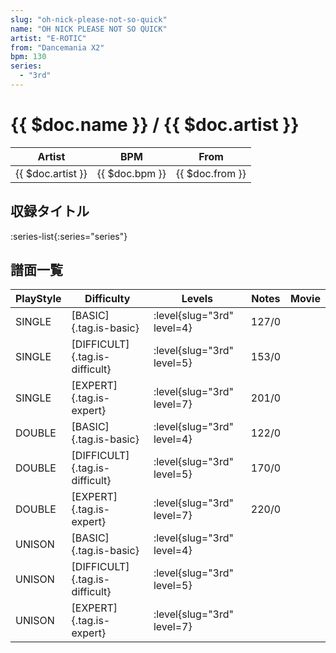 ```yaml
---
slug: "oh-nick-please-not-so-quick"
name: "OH NICK PLEASE NOT SO QUICK"
artist: "E-ROTIC"
from: "Dancemania X2"
bpm: 130
series:
  - "3rd"
---
```


# {{ $doc.name }} / {{ $doc.artist }}

|Artist|BPM|From|
|------|---|----|
|{{ $doc.artist }}|{{ $doc.bpm }}|{{ $doc.from }}|

## 収録タイトル

:series-list{:series="series"}

## 譜面一覧

|PlayStyle|Difficulty|Levels|Notes|Movie|
|---------|----------|------|-----|-----|
|SINGLE|[BASIC]{.tag.is-basic}|:level{slug="3rd" level=4}|127/0||
|SINGLE|[DIFFICULT]{.tag.is-difficult}|:level{slug="3rd" level=5}|153/0||
|SINGLE|[EXPERT]{.tag.is-expert}|:level{slug="3rd" level=7}|201/0||
|DOUBLE|[BASIC]{.tag.is-basic}|:level{slug="3rd" level=4}|122/0||
|DOUBLE|[DIFFICULT]{.tag.is-difficult}|:level{slug="3rd" level=5}|170/0||
|DOUBLE|[EXPERT]{.tag.is-expert}|:level{slug="3rd" level=7}|220/0||
|UNISON|[BASIC]{.tag.is-basic}|:level{slug="3rd" level=4}|||
|UNISON|[DIFFICULT]{.tag.is-difficult}|:level{slug="3rd" level=5}|||
|UNISON|[EXPERT]{.tag.is-expert}|:level{slug="3rd" level=7}|||
